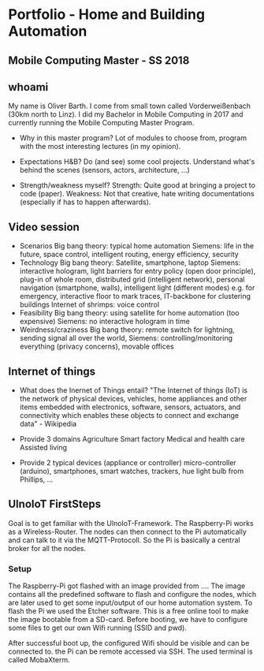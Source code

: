 # Portfolio - Home and Building Automation
## Mobile Computing Master - SS 2018


## whoami
My name is Oliver Barth. I come from small town called Vorderweißenbach (30km north to Linz). I did my Bachelor in Mobile Computing in 2017 and currently running the Mobile Computing Master Program.
* Why in this master program?
Lot of modules to choose from, program with the most interesting lectures (in my opinion).

* Expectations H&B?
Do (and see) some cool projects. Understand what's behind the scenes (sensors, actors, architecture, ...)

* Strength/weakness myself?
Strength: Quite good at bringing a project to code (paper).
Weakness: Not that creative, hate writing documentations (especially if has to happen afterwards).

## Video session
* Scenarios
Big bang theory: typical home automation
Siemens: life in the future, space control, intelligent routing, energy efficiency, security
* Technology
Big bang theory: Satellite, smartphone, laptop
Siemens: interactive hologram, light barriers for entry policy (open door principle), plug-in of whole room, distributed grid (intelligent network), personal navigation (smartphone, walls), intelligent light (different modes) e.g. for emergency, interactive floor to mark traces, IT-backbone for clustering buildings
Internet of shrimps: voice control
* Feasibility
Big bang theory: using satellite for home automation (too expensive)
Siemens: no interactive hologram in time
* Weirdness/craziness
Big bang theory: remote switch for lightning, sending signal all over the world,
Siemens: controlling/monitoring everything (privacy concerns), movable offices

## Internet of things
* What does the Inernet of Things entail?
"The Internet of things (IoT) is the network of physical devices, vehicles, home appliances and other items embedded with electronics, software, sensors, actuators, and connectivity which enables these objects to connect and exchange data" - Wikipedia

* Provide 3 domains
Agriculture
Smart factory
Medical and health care
Assisted living

* Provide 2 typical devices (appliance or controller)
micro-controller (arduino), smartphones, smart watches, trackers,  hue light bulb from Phillips, ...


## UlnoIoT FirstSteps
Goal is to get familiar with the UlnoIoT-Framework. 
The Raspberry-Pi works as a Wireless-Router. The nodes can then connect to the Pi automatically and can talk to it via the MQTT-Protocoll. So the Pi is basically a central broker for all the nodes.

### Setup
The Raspberry-Pi got flashed with an image provided from .... The image contains all the predefined software to flash and configure the nodes, which are later used to get some input/output of our home automation system.
To flash the Pi we used the Etcher software. This is a free online tool to make the image bootable from a SD-card.
Before booting, we have to configure some files to get our own Wifi running (SSID and pwd).

After successful boot up, the configured Wifi should be visible and can be connected to. the Pi can be remote accessed via SSH. The used terminal is called MobaXterm.


